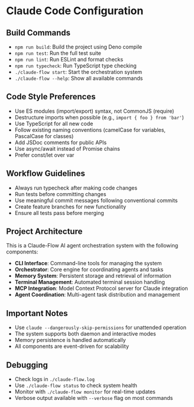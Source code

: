 # Claude Code Configuration

## Build Commands
- `npm run build`: Build the project using Deno compile
- `npm run test`: Run the full test suite
- `npm run lint`: Run ESLint and format checks
- `npm run typecheck`: Run TypeScript type checking
- `./claude-flow start`: Start the orchestration system
- `./claude-flow --help`: Show all available commands

## Code Style Preferences
- Use ES modules (import/export) syntax, not CommonJS (require)
- Destructure imports when possible (e.g., `import { foo } from 'bar'`)
- Use TypeScript for all new code
- Follow existing naming conventions (camelCase for variables, PascalCase for classes)
- Add JSDoc comments for public APIs
- Use async/await instead of Promise chains
- Prefer const/let over var

## Workflow Guidelines
- Always run typecheck after making code changes
- Run tests before committing changes
- Use meaningful commit messages following conventional commits
- Create feature branches for new functionality
- Ensure all tests pass before merging

## Project Architecture
This is a Claude-Flow AI agent orchestration system with the following components:
- **CLI Interface**: Command-line tools for managing the system
- **Orchestrator**: Core engine for coordinating agents and tasks
- **Memory System**: Persistent storage and retrieval of information
- **Terminal Management**: Automated terminal session handling
- **MCP Integration**: Model Context Protocol server for Claude integration
- **Agent Coordination**: Multi-agent task distribution and management

## Important Notes
- Use `claude --dangerously-skip-permissions` for unattended operation
- The system supports both daemon and interactive modes
- Memory persistence is handled automatically
- All components are event-driven for scalability

## Debugging
- Check logs in `./claude-flow.log`
- Use `./claude-flow status` to check system health
- Monitor with `./claude-flow monitor` for real-time updates
- Verbose output available with `--verbose` flag on most commands
